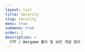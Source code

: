```yaml
---
layout: list
title: Security
slug: security
menu: true
submenu: true
order: 2
description: >
  CTF / Wargame 풀이 및 보안 개념 정리  
---
```

